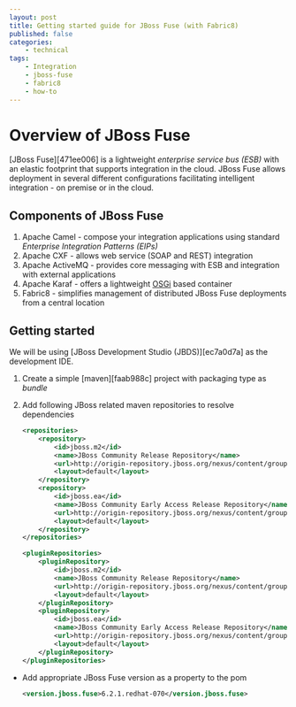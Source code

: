 ```yaml
---
layout: post
title: Getting started guide for JBoss Fuse (with Fabric8)
published: false
categories:
    - technical
tags:
    - Integration
    - jboss-fuse
    - fabric8
    - how-to
---
```


# Overview of JBoss Fuse
[JBoss Fuse][471ee006] is a lightweight _enterprise service bus (ESB)_ with an elastic footprint that supports integration in the cloud.
JBoss Fuse allows deployment in several different configurations facilitating intelligent integration - on premise or in the cloud.

## Components of JBoss Fuse
1. Apache Camel - compose your integration applications using standard _Enterprise Integration Patterns (EIPs)_
2. Apache CXF - allows web service (SOAP and REST) integration
3. Apache ActiveMQ - provides core messaging with ESB and integration with external applications
4. Apache Karaf - offers a lightweight [OSGi](http://www.osgi.org/Main/HomePage) based container
5. Fabric8 - simplifies management of distributed JBoss Fuse deployments from a central location

## Getting started
We will be using [JBoss Development Studio (JBDS)][ec7a0d7a] as the development IDE.

1. Create a simple [maven][faab988c] project with packaging type as _bundle_
2. Add following JBoss related maven repositories to resolve dependencies

    ``` xml
    <repositories>
        <repository>
            <id>jboss.m2</id>
            <name>JBoss Community Release Repository</name>
            <url>http://origin-repository.jboss.org/nexus/content/groups/public-jboss/</url>
            <layout>default</layout>
        </repository>
        <repository>
            <id>jboss.ea</id>
            <name>JBoss Community Early Access Release Repository</name>
            <url>http://origin-repository.jboss.org/nexus/content/groups/ea</url>
            <layout>default</layout>
        </repository>
    </repositories>

    <pluginRepositories>
        <pluginRepository>
            <id>jboss.m2</id>
            <name>JBoss Community Release Repository</name>
            <url>http://origin-repository.jboss.org/nexus/content/groups/public-jboss/</url>
            <layout>default</layout>
        </pluginRepository>
        <pluginRepository>
            <id>jboss.ea</id>
            <name>JBoss Community Early Access Release Repository</name>
            <url>http://origin-repository.jboss.org/nexus/content/groups/ea</url>
            <layout>default</layout>
        </pluginRepository>
    </pluginRepositories>
    ```

+ Add appropriate JBoss Fuse version as a property to the pom

    ``` xml
    <version.jboss.fuse>6.2.1.redhat-070</version.jboss.fuse>
    ```
